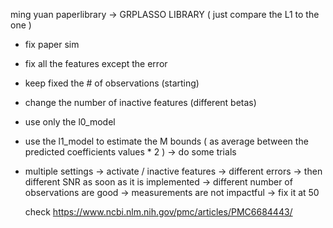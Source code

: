 ming yuan paperlibrary -> GRPLASSO LIBRARY ( just compare the L1 to the one )

- fix paper sim
- fix all the features except the error
- keep fixed the # of observations (starting)  
- change the number of inactive features (different betas)
- use only the l0_model
- use the l1_model to estimate the M bounds ( as average between the predicted coefficients values * 2 ) -> do some trials
- multiple settings
  -> activate / inactive features
  -> different errors 
  -> then different SNR as soon as it is implemented
  -> different number of observations are good
  -> measurements are not impactful -> fix it at 50
  


  check https://www.ncbi.nlm.nih.gov/pmc/articles/PMC6684443/